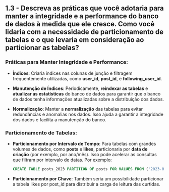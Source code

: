 ## 1.3 - Descreva as práticas que você adotaria para manter a integridade e a performance do banco de dados à medida que ele cresce. Como você lidaria com a necessidade de particionamento de tabelas e o que levaria em consideração ao particionar as tabelas?

### Práticas para Manter Integridade e Performance:

- **Índices**: Criaria índices nas colunas de junção e filtragem frequentemente utilizadas, como **user_id**, **post_id**, e **following_user_id**.

- **Manutenção de Índices**: Periodicamente, **reindexar as tabelas** e **atualizar as estatísticas** do banco de dados para garantir que o banco de dados tenha informações atualizadas sobre a distribuição dos dados.

- **Normalização**: Manter a **normalização** das tabelas para evitar redundâncias e anomalias nos dados. Isso ajuda a garantir a integridade dos dados e facilita a manutenção do banco.

### Particionamento de Tabelas:

- **Particionamento por Intervalo de Tempo**: Para tabelas com grandes volumes de dados, como **posts** e **likes**, particionaria por **data de criação** (por exemplo, por ano/mês). Isso pode acelerar as consultas que filtram por intervalo de datas. Por exemplo:
  ```sql
  CREATE TABLE posts_2023 PARTITION OF posts FOR VALUES FROM ('2023-01-01') TO ('2023-12-31');
  ```
- **Particionamento por Chave**: Também seria um possibilidade particionar a tabela likes por post_id para distribuir a carga de leitura das curtidas.

